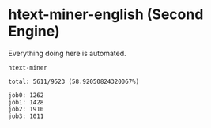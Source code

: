 # htext-miner-english (Second Engine)

Everything doing here is automated.

```
htext-miner

total: 5611/9523 (58.92050824320067%)

job0: 1262
job1: 1428
job2: 1910
job3: 1011
```